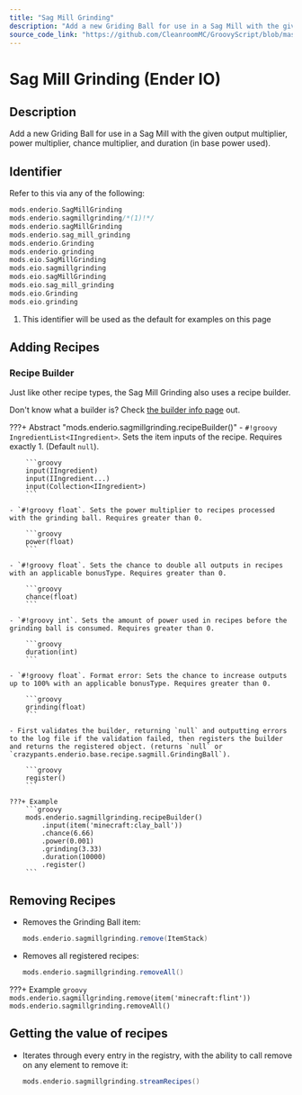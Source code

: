 ```yaml
---
title: "Sag Mill Grinding"
description: "Add a new Griding Ball for use in a Sag Mill with the given output multiplier, power multiplier, chance multiplier, and duration (in base power used)."
source_code_link: "https://github.com/CleanroomMC/GroovyScript/blob/master/src/main/java/com/cleanroommc/groovyscript/compat/mods/enderio/SagMillGrinding.java"
---
```


# Sag Mill Grinding (Ender IO)

## Description

Add a new Griding Ball for use in a Sag Mill with the given output multiplier, power multiplier, chance multiplier, and duration (in base power used).

## Identifier

Refer to this via any of the following:

```groovy hl_lines="2"
mods.enderio.SagMillGrinding
mods.enderio.sagmillgrinding/*(1)!*/
mods.enderio.sagMillGrinding
mods.enderio.sag_mill_grinding
mods.enderio.Grinding
mods.enderio.grinding
mods.eio.SagMillGrinding
mods.eio.sagmillgrinding
mods.eio.sagMillGrinding
mods.eio.sag_mill_grinding
mods.eio.Grinding
mods.eio.grinding
```

1. This identifier will be used as the default for examples on this page

## Adding Recipes

### Recipe Builder

Just like other recipe types, the Sag Mill Grinding also uses a recipe builder.

Don't know what a builder is? Check [the builder info page](../../../groovy/builder.md) out.

???+ Abstract "mods.enderio.sagmillgrinding.recipeBuilder()"
    - `#!groovy IngredientList<IIngredient>`. Sets the item inputs of the recipe. Requires exactly 1. (Default `null`).

        ```groovy
        input(IIngredient)
        input(IIngredient...)
        input(Collection<IIngredient>)
        ```

    - `#!groovy float`. Sets the power multiplier to recipes processed with the grinding ball. Requires greater than 0.

        ```groovy
        power(float)
        ```

    - `#!groovy float`. Sets the chance to double all outputs in recipes with an applicable bonusType. Requires greater than 0.

        ```groovy
        chance(float)
        ```

    - `#!groovy int`. Sets the amount of power used in recipes before the grinding ball is consumed. Requires greater than 0.

        ```groovy
        duration(int)
        ```

    - `#!groovy float`. Format error: Sets the chance to increase outputs up to 100% with an applicable bonusType. Requires greater than 0.

        ```groovy
        grinding(float)
        ```

    - First validates the builder, returning `null` and outputting errors to the log file if the validation failed, then registers the builder and returns the registered object. (returns `null` or `crazypants.enderio.base.recipe.sagmill.GrindingBall`).

        ```groovy
        register()
        ```

    ???+ Example
        ```groovy
        mods.enderio.sagmillgrinding.recipeBuilder()
            .input(item('minecraft:clay_ball'))
            .chance(6.66)
            .power(0.001)
            .grinding(3.33)
            .duration(10000)
            .register()
        ```



## Removing Recipes

- Removes the Grinding Ball item:

    ```groovy
    mods.enderio.sagmillgrinding.remove(ItemStack)
    ```

- Removes all registered recipes:

    ```groovy
    mods.enderio.sagmillgrinding.removeAll()
    ```

???+ Example
    ```groovy
    mods.enderio.sagmillgrinding.remove(item('minecraft:flint'))
    mods.enderio.sagmillgrinding.removeAll()
    ```

## Getting the value of recipes

- Iterates through every entry in the registry, with the ability to call remove on any element to remove it:

    ```groovy
    mods.enderio.sagmillgrinding.streamRecipes()
    ```
